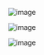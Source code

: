 ![image](https://user-images.githubusercontent.com/60442877/204052149-088aba50-ffc7-49a5-a453-b3a6c194ef93.png)

![image](https://user-images.githubusercontent.com/60442877/204052197-c013f718-5e74-4e40-b89b-5dc1786dc269.png)

![image](https://user-images.githubusercontent.com/60442877/204052347-213c00f0-b24f-4460-b53a-9f686f7f03df.png)